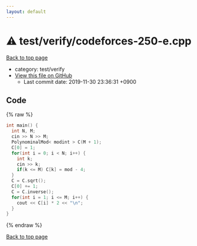```yaml
---
layout: default
---
```


<!-- mathjax config similar to math.stackexchange -->
<script type="text/javascript" async
  src="https://cdnjs.cloudflare.com/ajax/libs/mathjax/2.7.5/MathJax.js?config=TeX-MML-AM_CHTML">
</script>
<script type="text/x-mathjax-config">
  MathJax.Hub.Config({
    TeX: { equationNumbers: { autoNumber: "AMS" }},
    tex2jax: {
      inlineMath: [ ['$','$'] ],
      processEscapes: true
    },
    "HTML-CSS": { matchFontHeight: false },
    displayAlign: "left",
    displayIndent: "2em"
  });
</script>

<script type="text/javascript" src="https://cdnjs.cloudflare.com/ajax/libs/jquery/3.4.1/jquery.min.js"></script>
<script src="https://cdn.jsdelivr.net/npm/jquery-balloon-js@1.1.2/jquery.balloon.min.js" integrity="sha256-ZEYs9VrgAeNuPvs15E39OsyOJaIkXEEt10fzxJ20+2I=" crossorigin="anonymous"></script>
<script type="text/javascript" src="../../../assets/js/copy-button.js"></script>
<link rel="stylesheet" href="../../../assets/css/copy-button.css" />


# :warning: test/verify/codeforces-250-e.cpp
<a href="../../../index.html">Back to top page</a>

* category: test/verify
* <a href="{{ site.github.repository_url }}/blob/master/test/verify/codeforces-250-e.cpp">View this file on GitHub</a>
    - Last commit date: 2019-11-30 23:36:31 +0900




## Code
{% raw %}
```cpp
int main() {
  int N, M;
  cin >> N >> M;
  PolynominalMod< modint > C(M + 1);
  C[0] = 1;
  for(int i = 0; i < N; i++) {
    int k;
    cin >> k;
    if(k <= M) C[k] = mod - 4;
  }
  C = C.sqrt();
  C[0] += 1;
  C = C.inverse();
  for(int i = 1; i <= M; i++) {
    cout << C[i] * 2 << "\n";
  }
}

```
{% endraw %}

<a href="../../../index.html">Back to top page</a>

